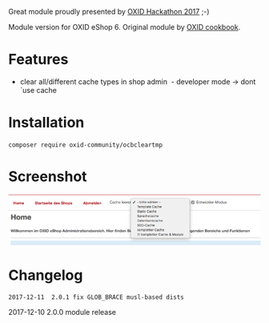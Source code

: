 Great module proudly presented by [OXID Hackathon 2017](https://openspacer.org/12-oxid-community/185-oxid-hackathon-nuernberg-2017/) ;-)

Module version for OXID eShop 6. Original module by [OXID cookbook](https://github.com/OXIDCookbook/ocb_cleartmp).

# Features

  - clear all/different cache types in shop admin
  - developer mode -> dont´use cache

# Installation

```
composer require oxid-community/ocbcleartmp
```

# Screenshot

![OXID ocbcleartmp](screenshot.png)


# Changelog

	2017-12-11  2.0.1 fix GLOB_BRACE musl-based dists
  2017-12-10	2.0.0 module release
